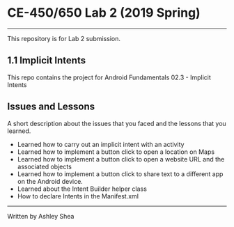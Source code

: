 # CE-450/650 Lab 2 (2019 Spring)
---
This repository is for Lab 2 submission.
 
## 1.1 Implicit Intents
 
This repo contains the project for Android Fundamentals 02.3 - Implicit Intents
 
## Issues and Lessons
 
A short description about the issues that you faced and the lessons that you learned.
 
- Learned how to carry out an implicit intent with an activity
- Learned how to implement a button click to open a location on Maps
- Learned how to implement a button click to open a website URL and the associated objects
- Learned how to implement a button click to share text to a different app on the Android device.
- Learned about the Intent Builder helper class
- How to declare Intents in the Manifest.xml
 
---
Written by Ashley Shea

